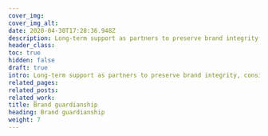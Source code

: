 ```yaml
---
cover_img: 
cover_img_alt:
date: 2020-04-30T17:28:36.948Z
description: Long-term support as partners to preserve brand integrity, consistency, and authenticity for trust, recognition, and impactful presence.
header_class: 
toc: true
hidden: false
draft: true
intro: Long-term support as partners to preserve brand integrity, consistency, and authenticity for trust, recognition, and impactful presence.
related_pages:
related_posts:
related_work:
title: Brand guardianship
heading: Brand guardianship
weight: 7
---
```

